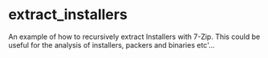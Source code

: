 # extract_installers

An example of how to recursively extract Installers with 7-Zip.
This could be useful for the analysis of installers, packers and binaries etc'... 
